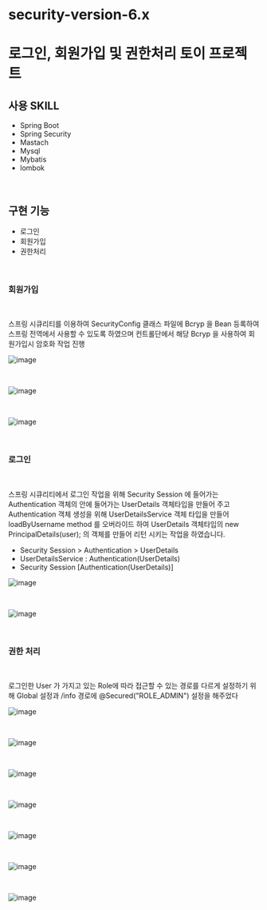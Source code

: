 ﻿# security-version-6.x
# 로그인, 회원가입 및 권한처리 토이 프로젝트

## 사용 SKILL
- Spring Boot
- Spring Security
- Mastach
- Mysql
- Mybatis
- lombok

</br>

## 구현 기능
- 로그인
- 회원가입
- 권한처리

</br>

### 회원가입

</br>

스프링 시큐리티를 이용하여 SecurityConfig 클래스 파일에 Bcryp 을 Bean 등록하여 스프링 전역에서 사용할 수 있도록 하였으며
컨트롤단에서 해당 Bcryp 을 사용하여 회원가입시 암호화 작업 진행

![image](https://github.com/Sn-bow/security-version-6.x-login-and-Permission-handling-toy-project/assets/107871028/c3644e48-5ec2-4fd2-ab0a-2b05a77e3b95)

</br>

![image](https://github.com/Sn-bow/security-version-6.x-login-and-Permission-handling-toy-project/assets/107871028/2f4c1a59-65a2-484a-8dc6-0f92fbd26d46)

</br>

![image](https://github.com/Sn-bow/security-version-6.x-login-and-Permission-handling-toy-project/assets/107871028/b545b067-ac7e-470d-8388-05bcf8fc81b1)

</br>

### 로그인
</br>

스프링 시큐리티에서 로그인 작업을 위해 Security Session 에 들어가는 Authentication 객체의 안에 들어가는 UserDetails 객체타입을 만들어 주고 
Authentication 객체 생성을 위해 UserDetailsService 객체 타입을 만들어 loadByUsername method 를 오버라이드 하여 UserDetails 객체타입의 new PrincipalDetails(user); 의 객체를 만들어
리턴 시키는 작업을 하였습니다.

- Security Session > Authentication > UserDetails
- UserDetailsService : Authentication(UserDetails)
- Security Session [Authentication(UserDetails)]

 ![image](https://github.com/Sn-bow/security-version-6.x-login-and-Permission-handling-toy-project/assets/107871028/900fe20c-b757-4876-8cba-d410ffc6f5e3)

</br>

 ![image](https://github.com/Sn-bow/security-version-6.x-login-and-Permission-handling-toy-project/assets/107871028/b2b24a4e-63ec-4bf8-826e-d301d21a5e2f)

</br>

### 권한 처리

</br>

로그인한 User 가 가지고 있는 Role에 따라 접근할 수 있는 경로를 다르게 설정하기 위해 Global 설정과 /info 경로에 @Secured("ROLE_ADMIN") 설정을 해주었다

![image](https://github.com/Sn-bow/security-version-6.x-login-and-Permission-handling-toy-project/assets/107871028/7b145418-e0fb-4805-a006-e851983a8fd7)

</br>

![image](https://github.com/Sn-bow/security-version-6.x-login-and-Permission-handling-toy-project/assets/107871028/e6e1e5c6-4888-4524-878f-f0cc9dfe1f9c)

</br>

![image](https://github.com/Sn-bow/security-version-6.x-login-and-Permission-handling-toy-project/assets/107871028/74f1a56f-39dc-4cb6-ab0a-086cc9aae44a)

</br>

![image](https://github.com/Sn-bow/security-version-6.x-login-and-Permission-handling-toy-project/assets/107871028/92b86bd6-a979-4eb1-b5c2-09b03e63feca)

</br>

![image](https://github.com/Sn-bow/security-version-6.x-login-and-Permission-handling-toy-project/assets/107871028/13210f00-5c4f-4bd2-941e-7ada46e56ade)

</br>

![image](https://github.com/Sn-bow/security-version-6.x-login-and-Permission-handling-toy-project/assets/107871028/c834a872-aeed-4c1e-b1e0-c7efe78eba7a)

</br>

![image](https://github.com/Sn-bow/security-version-6.x-login-and-Permission-handling-toy-project/assets/107871028/61adff95-f4a6-4ffc-ad23-c2dee93e0c33)
